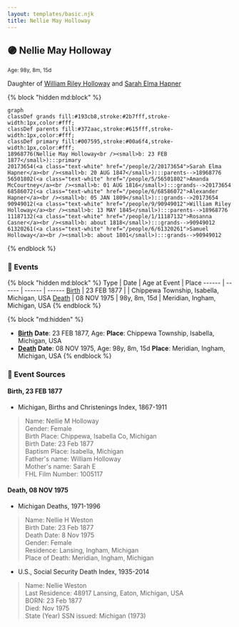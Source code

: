 ```yaml
---
layout: templates/basic.njk
title: Nellie May Holloway
---
```

## 🟣 Nellie May Holloway
<small>Age: 98y, 8m, 15d</small>

Daughter of [William Riley Holloway](/people/9/90949012) and [Sarah Elma Hapner](/people/2/20173654)

{% block "hidden md:block" %}
```mermaid
graph
classDef grands fill:#193cb8,stroke:#2b7fff,stroke-width:1px,color:#fff;
classDef parents fill:#372aac,stroke:#615fff,stroke-width:1px,color:#fff;
classDef primary fill:#007595,stroke:#00a6f4,stroke-width:1px,color:#fff;
18968776(Nellie May Holloway<br /><small>b: 23 FEB 1877</small>):::primary
20173654(<a class="text-white" href="/people/2/20173654">Sarah Elma Hapner</a><br /><small>b: 20 AUG 1847</small>):::parents-->18968776
56501802(<a class="text-white" href="/people/5/56501802">Amanda McCourtney</a><br /><small>b: 01 AUG 1816</small>):::grands-->20173654
68586072(<a class="text-white" href="/people/6/68586072">Alexander Hapner</a><br /><small>b: 05 JAN 1809</small>):::grands-->20173654
90949012(<a class="text-white" href="/people/9/90949012">William Riley Holloway</a><br /><small>b: 13 MAY 1845</small>):::parents-->18968776
11187132(<a class="text-white" href="/people/1/11187132">Rosanna Casner</a><br /><small>b: about 1818</small>):::grands-->90949012
61320261(<a class="text-white" href="/people/6/61320261">Samuel Holloway</a><br /><small>b: about 1801</small>):::grands-->90949012
```
{% endblock %}

### 📆 Events

{% block "hidden md:block" %}
Type | Date | Age at Event | Place
------ | ------ | ------ | ------
[Birth](#event-event-2) | 23 FEB 1877 |  | Chippewa Township, Isabella, Michigan, USA
[Death](#event-event-3) | 08 NOV 1975 | 98y, 8m, 15d | Meridian, Ingham, Michigan, USA
{% endblock %}

{% block "md:hidden" %}
- **[Birth](#event-event-2)**
**Date**: 23 FEB 1877, Age:
**Place**: Chippewa Township, Isabella, Michigan, USA
- **[Death](#event-event-3)**
**Date**: 08 NOV 1975, Age: 98y, 8m, 15d
**Place**: Meridian, Ingham, Michigan, USA
{% endblock %}

### 📰 Event Sources

#### <a id="event-event-2"></a> Birth, 23 FEB 1877
* Michigan, Births and Christenings Index, 1867-1911
>   
  > Name: Nellie M Holloway  
  > Gender: Female  
  > Birth Place: Chippewa, Isabella Co, Michigan  
  > Birth Date: 23 Feb 1877  
  > Baptism Place: Isabella, Michigan  
  > Father's name: William Holloway  
  > Mother's name: Sarah E  
  > FHL Film Number: 1005117

#### <a id="event-event-3"></a> Death, 08 NOV 1975
* Michigan Deaths, 1971-1996
>   
  > Name: Nellie H Weston  
  > Birth Date: 23 Feb 1877  
  > Death Date: 8 Nov 1975  
  > Gender: Female  
  > Residence: Lansing, Ingham, Michigan  
  > Place of Death: Meridian, Ingham, Michigan
* U.S., Social Security Death Index, 1935-2014
>   
  > Name: Nellie Weston  
  > Last Residence: 48917 Lansing, Eaton, Michigan, USA  
  > BORN: 23 Feb 1877  
  > Died: Nov 1975  
  > State (Year) SSN issued: Michigan (1973)